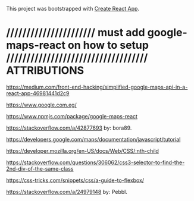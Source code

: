 This project was bootstrapped with [Create React App](https://github.com/facebookincubator/create-react-app).


//////////////////////  must add google-maps-react on how to setup   ///////////////////////////////////
ATTRIBUTIONS
============

https://medium.com/front-end-hacking/simplified-google-maps-api-in-a-react-app-46981441d2c9

https://www.google.com.eg/

https://www.npmjs.com/package/google-maps-react

https://stackoverflow.com/a/42877693 by: bora89.

https://developers.google.com/maps/documentation/javascript/tutorial

https://developer.mozilla.org/en-US/docs/Web/CSS/:nth-child

https://stackoverflow.com/questions/306062/css3-selector-to-find-the-2nd-div-of-the-same-class

https://css-tricks.com/snippets/css/a-guide-to-flexbox/

https://stackoverflow.com/a/24979148 by: Pebbl.
